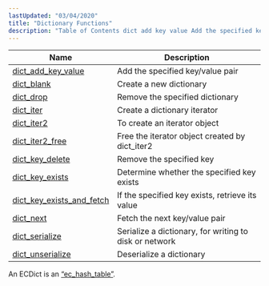 ```yaml
---
lastUpdated: "03/04/2020"
title: "Dictionary Functions"
description: "Table of Contents dict add key value Add the specified key value pair dict blank Create a new dictionary dict drop Remove the specified dictionary dict iter Create a dictionary iterator dict iter 2 To create an iterator object dict iter 2 free Free the iterator object created by dict..."
---
```



| Name                                                                                                              | Description                                            |
|-------------------------------------------------------------------------------------------------------------------|--------------------------------------------------------|
| [dict_add_key_value](/momentum/3/3-api/apis-dict-add-key-value)               | Add the specified key/value pair                       |
| [dict_blank](/momentum/3/3-api/apis-dict-blank)                               | Create a new dictionary                                |
| [dict_drop](/momentum/3/3-api/apis-dict-drop)                                 | Remove the specified dictionary                        |
| [dict_iter](/momentum/3/3-api/apis-dict-iter)                                 | Create a dictionary iterator                           |
| [dict_iter2](/momentum/3/3-api/apis-dict-iter-2)                               | To create an iterator object                           |
| [dict_iter2_free](/momentum/3/3-api/apis-dict-iter-2-free)                     | Free the iterator object created by dict_iter2         |
| [dict_key_delete](/momentum/3/3-api/apis-dict-key-delete)                     | Remove the specified key                               |
| [dict_key_exists](/momentum/3/3-api/apis-dict-key-exists)                     | Determine whether the specified key exists             |
| [dict_key_exists_and_fetch](/momentum/3/3-api/apis-dict-key-exists-and-fetch) | If the specified key exists, retrieve its value        |
| [dict_next](/momentum/3/3-api/apis-dict-next)                                 | Fetch the next key/value pair                          |
| [dict_serialize](/momentum/3/3-api/apis-dict-serialize)                       | Serialize a dictionary, for writing to disk or network |
| [dict_unserialize](/momentum/3/3-api/apis-dict-unserialize)                   | Deserialize a dictionary                               |

An ECDict is an [“ec_hash_table”](/momentum/3/3-api/structs-ec-hash-table).